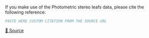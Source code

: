 If you make use of the Photometric stereo leafs data, please cite the following reference:

``` bibtex
PASTE HERE CUSTOM CITATION FROM THE SOURCE URL
```

[🔗 Source](https://datashare.ed.ac.uk/handle/10283/3280)